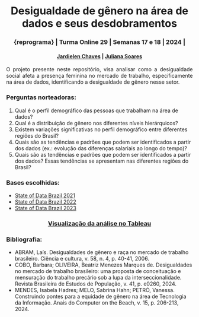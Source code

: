 <h1 align="center">
  Desigualdade de gênero na área de dados e seus desdobramentos
</h1>

<h3 align="center">{reprograma} | Turma Online 29 | Semanas 17 e 18 | 2024 |</h3>

<h4 align="center">
  
  [Jardielen Chaves](https://www.linkedin.com/in/jardielen-chaves/) | [Juliana Soares](https://www.linkedin.com/in/julianasilvasoares/)
  
</h4>

<p align="justify">
  O projeto presente neste repositório, visa analisar como a desigualdade social afeta a presença feminina no mercado de trabalho, especificamente na área de dados, identificando a desigualdade de gênero nesse setor.
</p>

<h3>Perguntas norteadoras:</h3>

<p align="justify">
  
 1. Qual é o perfil demográfico das pessoas que trabalham na área de dados?
 2. Qual é a distribuição de gênero nos diferentes níveis hierárquicos?
 3. Existem variações significativas no perfil demográfico entre diferentes regiões do Brasil?
 4. Quais são as tendências e padrões que podem ser identificados a partir dos dados (ex.: evolução das diferenças salariais ao longo do tempo)?
 5. Quais são as tendências e padrões que podem ser identificados a partir dos dados? Essas tendências se apresentam nas diferentes regiões do Brasil?
</p>

<h3>Bases escolhidas:</h3>

- [State of Data Brazil 2021](https://www.kaggle.com/datasets/datahackers/state-of-data-2021)
- [State of Data Brazil 2022](https://www.kaggle.com/datasets/datahackers/state-of-data-2022)
- [State of Data Brazil 2023](https://www.kaggle.com/datasets/datahackers/state-of-data-brazil-2023)


<h3 align="center">
  
  <a href = "https://public.tableau.com/views/REPROGRAMA11/Mapa-Filtros?:language=pt-BR&:sid=&:redirect=auth&:display_count=n&:origin=viz_share_link">Visualização da análise no Tableau</a>

</h3>

<h3>Bibliografia:</h3>

<p align="justify">
  
  - ABRAM, Laís. Desigualdades de gênero e raça no mercado de trabalho brasileiro. Ciência e cultura, v. 58, n. 4, p. 40-41, 2006.
  - COBO, Barbara; OLIVEIRA, Beatriz Menezes Marques de. Desigualdades no mercado de trabalho brasileiro: uma proposta de conceituação e mensuração do trabalho precário sob a lupa da interseccionalidade. Revista Brasileira de Estudos de População, v. 41, p. e0260, 2024.
  - MENDES, Isabela Hadres; MELO, Sabrina Hahn; PETRÓ, Vanessa. Construindo pontes para a equidade de gênero na área de Tecnologia da Informação. Anais do Computer on the Beach, v. 15, p. 206-213, 2024.
</p>
